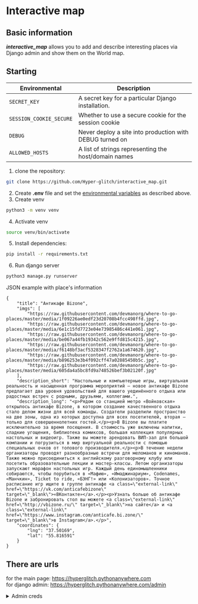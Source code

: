# Interactive map

## Basic information

***interactive_map*** allows you to add and describe interesting places via Django admin and show them on the World map.

## Starting

| Environmental           | Description                                             |
|-------------------------|---------------------------------------------------------|
| `SECRET_KEY`            | A secret key for a particular Django installation.      |
| `SESSION_COOKIE_SECURE` | Whether to use a secure cookie for the session cookie   |
| `DEBUG`                 | Never deploy a site into production with DEBUG turned on|
| `ALLOWED_HOSTS`         | A list of strings representing the host/domain names    |

1. clone the repository:
```bash
git clone https://github.com/Hyper-glitch/interactive_map.git
```
2. Create **.env** file and set the <ins>environmental variables</ins> as described above.
3. Create venv
```bash
python3 -m venv venv
```
4. Activate venv
```bash
source venv/bin/activate
```
5. Install dependencies:
```bash
pip install -r requirements.txt
```
6. Run django server
```bash
python3 manage.py runserver
```
JSON example with place's information
```
{
    "title": "Антикафе Bizone",
    "imgs": [
        "https://raw.githubusercontent.com/devmanorg/where-to-go-places/master/media/1f09226ae0edf23d20708b4fcc498ffd.jpg",
        "https://raw.githubusercontent.com/devmanorg/where-to-go-places/master/media/6e1c15fd7723e04e73985486c441e061.jpg",
        "https://raw.githubusercontent.com/devmanorg/where-to-go-places/master/media/be067a44fb19342c562e9ffd815c4215.jpg",
        "https://raw.githubusercontent.com/devmanorg/where-to-go-places/master/media/f6148bf3acf5328347f2762a1a674620.jpg",
        "https://raw.githubusercontent.com/devmanorg/where-to-go-places/master/media/b896253e3b4f092cff47a02885450b5c.jpg",
        "https://raw.githubusercontent.com/devmanorg/where-to-go-places/master/media/605da4a5bc8fd9a748526bef3b02120f.jpg"
    ],
    "description_short": "Настольные и компьютерные игры, виртуальная реальность и насыщенная программа мероприятий — новое антикафе Bizone предлагает два уровня удовольствий для вашего уединённого отдыха или радостных встреч с родными, друзьями, коллегами.",
    "description_long": "<p>Рядом со станцией метро «Войковская» открылось антикафе Bizone, в котором создание качественного отдыха стало делом жизни для всей команды. Создатели разделили пространство на две зоны, одна из которых доступна для всех посетителей, вторая — только для совершеннолетних гостей.</p><p>В Bizone вы платите исключительно за время посещения. В стоимость уже включены напитки, сладкие угощения, библиотека комиксов, большая коллекция популярных настольных и видеоигр. Также вы можете арендовать ВИП-зал для большой компании и погрузиться в мир виртуальной реальности с помощью специальных очков от топового производителя.</p><p>В течение недели организаторы проводят разнообразные встречи для меломанов и киноманов. Также можно присоединиться к английскому разговорному клубу или посетить образовательные лекции и мастер-классы. Летом организаторы запускают марафон настольных игр. Каждый день единомышленники собираются, чтобы порубиться в «Мафию», «Имаджинариум», Codenames, «Манчкин», Ticket to ride, «БЭНГ!» или «Колонизаторов». Точное расписание игр ищите в группе антикафе <a class=\"external-link\" href=\"https://vk.com/anticafebizone\" target=\"_blank\">«ВКонтакте»</a>.</p><p>Узнать больше об антикафе Bizone и забронировать стол вы можете <a class=\"external-link\" href=\"http://vbizone.ru/\" target=\"_blank\">на сайте</a> и <a class=\"external-link\" href=\"https://www.instagram.com/anticafe.bi.zone/\" target=\"_blank\">в Instagram</a>.</p>",
    "coordinates": {
        "lng": "37.50169",
        "lat": "55.816591"
    }
}
```
## There are urls
for the main page: https://hyperglitch.pythonanywhere.com   
for django admin: https://hyperglitch.pythonanywhere.com/admin   
<details><summary>Admin creds</summary>
<p>

#### We can hide anything, even code!

Username: admin
Password: admin

</p>
</details>
